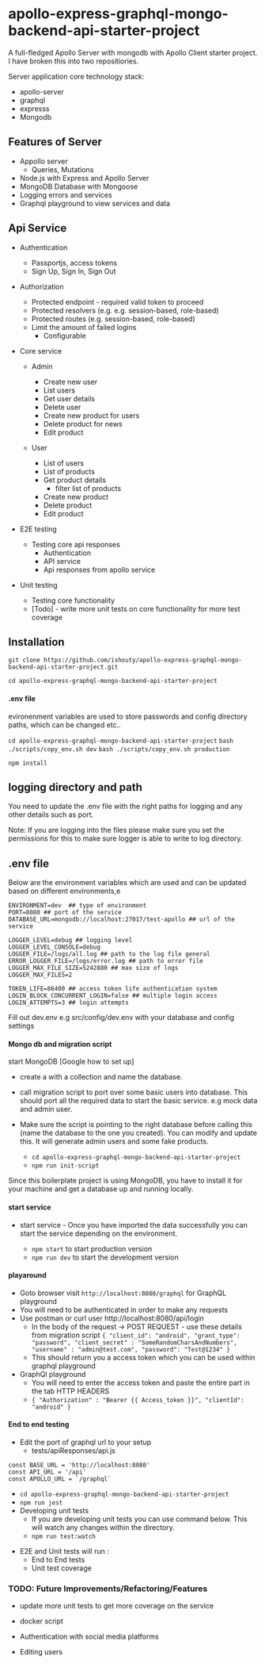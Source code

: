 # apollo-express-graphql-mongo-backend-api-starter-project

A full-fledged Apollo Server with mongodb with Apollo Client starter project. I have broken this into two repositiories.

Server application core technology stack:

- apollo-server
- graphql
- expresss
- Mongodb

## Features of Server

- Appollo server
  - Queries, Mutations
- Node.js with Express and Apollo Server
- MongoDB Database with Mongoose
- Logging errors and services
- Graphql playground to view services and data

## Api Service

- Authentication

  - Passportjs, access tokens
  - Sign Up, Sign In, Sign Out

- Authorization

  - Protected endpoint - required valid token to proceed
  - Protected resolvers (e.g. e.g. session-based, role-based)
  - Protected routes (e.g. session-based, role-based)
  - Limit the amount of failed logins
    - Configurable

- Core service

  - Admin

    - Create new user
    - List users
    - Get user details
    - Delete user
    - Create new product for users
    - Delete product for news
    - Edit product

  - User
    - List of users
    - List of products
    - Get product details
      - filter list of products
    - Create new product
    - Delete product
    - Edit product

- E2E testing

  - Testing core api responses
    - Authentication
    - API service
    - Api responses from apollo service

- Unit testing
  - Testing core functionality
  - [Todo] - write more unit tests on core functionality for more test coverage

## Installation

`git clone https://github.com/ishouty/apollo-express-graphql-mongo-backend-api-starter-project.git`

`cd apollo-express-graphql-mongo-backend-api-starter-project`

#### .env file

evironenment variables are used to store passwords and config directory paths, which can be changed etc..

`cd apollo-express-graphql-mongo-backend-api-starter-project`
`bash ./scripts/copy_env.sh dev`
`bash ./scripts/copy_env.sh production`

`npm install`

## logging directory and path

You need to update the .env file with the right paths for logging and any other details such as port.

Note: If you are logging into the files please make sure you set the permissions for this to make sure logger is able to write to log directory.

## .env file

Below are the environment variables which are used and can be updated based on different environments,e

```
ENVIRONMENT=dev  ## type of environment
PORT=8080 ## port of the service
DATABASE_URL=mongodb://localhost:27017/test-apollo ## url of the service

LOGGER_LEVEL=debug ## logging level
LOGGER_LEVEL_CONSOLE=debug
LOGGER_FILE=/logs/all.log ## path to the log file general
ERROR_LOGGER_FILE=/logs/error.log ## path to error file
LOGGER_MAX_FILE_SIZE=5242880 ## max size of logs
LOGGER_MAX_FILES=2

TOKEN_LIFE=86400 ## access token life authentication system
LOGIN_BLOCK_CONCURRENT_LOGIN=false ## multiple login access
LOGIN_ATTEMPTS=3 ## login attempts

```

Fill out dev.env e.g src/config/dev.env with your database and config settings

#### Mongo db and migration script

start MongoDB [Google how to set up]

- create a with a collection and name the database.
- call migration script to port over some basic users into database. This should port all the required data to start the basic service. e.g mock data and admin user.
- Make sure the script is pointing to the right database before calling this (name the database to the one you created). You can modify and update this. It will generate admin users and some fake products.

  - `cd apollo-express-graphql-mongo-backend-api-starter-project`
  - `npm run init-script`

Since this boilerplate project is using MongoDB, you have to install it for your machine and get a database up and running locally.

#### start service

- start service - Once you have imported the data successfully you can start the service depending on the environment.

  - `npm start` to start production version
  - `npm run dev` to start the development version

#### playaround

- Goto browser visit `http://localhost:8080/graphql` for GraphQL playground
- You will need to be authenticated in order to make any requests
- Use postman or curl user http://localhost:8080/api/login
  - In the body of the request -> POST REQUEST - use these details from migration script
    `{ "client_id": "android", "grant_type": "password", "client_secret" : "SomeRandomCharsAndNumbers", "username" : "admin@test.com", "password": "Test@1234" }`
  - This should return you a access token which you can be used within graphql playground
- GraphQl playground
  - You will need to enter the access token and paste the entire part in the tab HTTP HEADERS
  - `{ "Authorization" : "Bearer {{ Access_token }}", "clientId": "android" }`

#### End to end testing

- Edit the port of graphql url to your setup
  - tests/apiResponses/api.js

```
const BASE_URL = 'http://localhost:8080'
const API_URL = '/api'
const APOLLO_URL = `/graphql`
```

- `cd apollo-express-graphql-mongo-backend-api-starter-project`
- `npm run jest`
- Developing unit tests
  - If you are developing unit tests you can use command below. This will watch any changes within the directory.
  - `npm run test:watch`

* E2E and Unit tests will run :
  - End to End tests
  - Unit test coverage

### TODO: Future Improvements/Refactoring/Features

- update more unit tests to get more coverage on the service
- docker script

- Authentication with social media platforms
- Editing users
